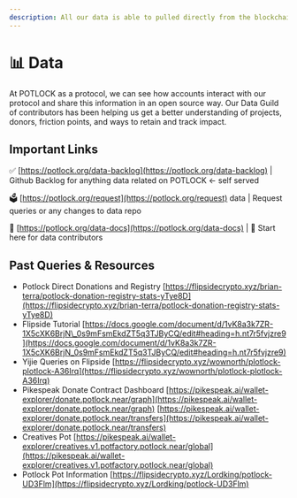```yaml
---
description: All our data is able to pulled directly from the blockchain
---
```


# 📊 Data

At POTLOCK as a protocol, we can see how accounts interact with our protocol and share this information in an open source way. Our Data Guild of contributors has been helping us get a better understanding of projects, donors, friction points, and ways to retain and track impact.

## Important Links

✅ [https://potlock.org/data-backlog](https://potlock.org/data-backlog) | Github Backlog for anything data related on POTLOCK <- self served

🗳️ [https://potlock.org/request](https://potlock.org/request) data | Request queries or any changes to data repo

📄 [https://potlock.org/data-docs](https://potlock.org/data-docs) | 📍 Start here for data contributors



## Past Queries & Resources

* Potlock Direct Donations and Registry [https://flipsidecrypto.xyz/brian-terra/potlock-donation-registry-stats-yTye8D](https://flipsidecrypto.xyz/brian-terra/potlock-donation-registry-stats-yTye8D)
* Flipside Tutorial [https://docs.google.com/document/d/1vK8a3k7ZR-1X5cXK6BrjN\_0s9mFsmEkdZT5q3TJByCQ/edit#heading=h.nt7r5fvjzre9](https://docs.google.com/document/d/1vK8a3k7ZR-1X5cXK6BrjN_0s9mFsmEkdZT5q3TJByCQ/edit#heading=h.nt7r5fvjzre9)
* Yijie Queries on Flipside [https://flipsidecrypto.xyz/wownorth/plotlock-plotlock-A36Irq](https://flipsidecrypto.xyz/wownorth/plotlock-plotlock-A36Irq)
* Pikespeak Donate Contract Dashboard [https://pikespeak.ai/wallet-explorer/donate.potlock.near/graph](https://pikespeak.ai/wallet-explorer/donate.potlock.near/graph) [https://pikespeak.ai/wallet-explorer/donate.potlock.near/transfers](https://pikespeak.ai/wallet-explorer/donate.potlock.near/transfers)
* Creatives Pot [https://pikespeak.ai/wallet-explorer/creatives.v1.potfactory.potlock.near/global](https://pikespeak.ai/wallet-explorer/creatives.v1.potfactory.potlock.near/global)
* Potlock Pot Information [https://flipsidecrypto.xyz/Lordking/potlock-UD3Flm](https://flipsidecrypto.xyz/Lordking/potlock-UD3Flm)
